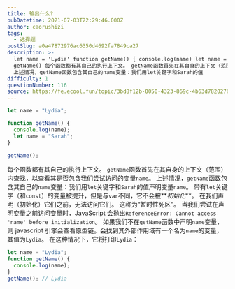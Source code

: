 ```yaml
---
title: 输出什么?
pubDatetime: 2021-07-03T22:29:46.000Z
author: caorushizi
tags:
  - 选择题
postSlug: a0a47872976ac6350d4692fa7849ca27
description: >-
  let name = 'Lydia' function getName() { console.log(name) let name = 'Sarah' }
  getName() 每个函数都有其自己的执行上下文。 getName函数首先在其自身的上下文（范围）内查找，以查看其是否包含我们尝试访问的变量name。
  上述情况，getName函数包含其自己的name变量：我们用let关键字和Sarah的值
difficulty: 1
questionNumber: 116
source: https://fe.ecool.fun/topic/3bd8f12b-0050-4323-869c-4b63d7820276
---
```


```javascript
let name = "Lydia";

function getName() {
  console.log(name);
  let name = "Sarah";
}

getName();
```

每个函数都有其自己的执行上下文。 `getName`函数首先在其自身的上下文（范围）内查找，以查看其是否包含我们尝试访问的变量`name`。 上述情况，`getName`函数包含其自己的`name`变量：我们用`let`关键字和`Sarah`的值声明变量`name`。
带有`let`关键字（和`const`）的变量被提升，但是与`var`不同，它不会被**_初始化_**。 在我们声明（初始化）它们之前，无法访问它们。 这称为“暂时性死区”。 当我们尝试在声明变量之前访问变量时，JavaScript 会抛出`ReferenceError: Cannot access 'name' before initialization`。
如果我们不在`getName`函数中声明`name`变量，则 javascript 引擎会查看原型链。会找到其外部作用域有一个名为`name`的变量，其值为`Lydia`。 在这种情况下，它将打印`Lydia`：

```javascript
let name = "Lydia";
function getName() {
  console.log(name);
}
getName(); // Lydia
```
